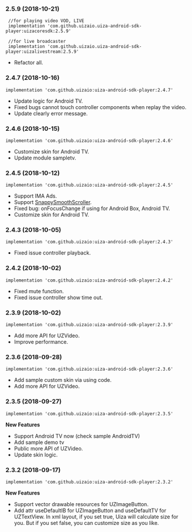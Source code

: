 ### 2.5.9 (2018-10-21)

     //for playing video VOD, LIVE  
     implementation 'com.github.uizaio.uiza-android-sdk-player:uizacoresdk:2.5.9'
     
     //for live broadcaster  
     implementation 'com.github.uizaio.uiza-android-sdk-player:uizalivestream:2.5.9'

- Refactor all.

### 2.4.7 (2018-10-16)

    implementation 'com.github.uizaio:uiza-android-sdk-player:2.4.7'
- Update logic for Android TV.
- Fixed bugs cannot touch controller components when replay the video.
- Update clearly error message.

### 2.4.6 (2018-10-15)

    implementation 'com.github.uizaio:uiza-android-sdk-player:2.4.6'
- Customize skin for Android TV.
- Update module sampletv.

### 2.4.5 (2018-10-12)

    implementation 'com.github.uizaio:uiza-android-sdk-player:2.4.5'
- Support IMA Ads.
- Support [SnappySmoothScroller](https://github.com/nshmura/SnappySmoothScroller
).
- Fixed bug: onFocusChange if using for Android Box, Android TV.
- Customize skin for Android TV.


### 2.4.3 (2018-10-05)

    implementation 'com.github.uizaio:uiza-android-sdk-player:2.4.3'
- Fixed issue controller playback.


### 2.4.2 (2018-10-02)

    implementation 'com.github.uizaio:uiza-android-sdk-player:2.4.2'
- Fixed mute function.
- Fixed issue controller show time out.

### 2.3.9 (2018-10-02)

    implementation 'com.github.uizaio:uiza-android-sdk-player:2.3.9'
- Add more API for UZVideo.
- Improve performance.


### 2.3.6 (2018-09-28)

    implementation 'com.github.uizaio:uiza-android-sdk-player:2.3.6'
- Add sample custom skin via using code.
- Add more API for UZVideo.

### 2.3.5 (2018-09-27)

    implementation 'com.github.uizaio:uiza-android-sdk-player:2.3.5'

**New Features**
- Support Android TV now (check sample AndroidTV)
- Add sample demo tv
- Public more API of UZVideo.
- Update skin logic.



### 2.3.2 (2018-09-17)

    implementation 'com.github.uizaio:uiza-android-sdk-player:2.3.2'

**New Features**
- Support vector drawable resources for UZImageButton.
- Add attr useDefaultIB for UZImageButton and useDefaultTV  for UZTextView. In xml layout, if you set true, Uiza will calculate size for you. But if you set false, you can customize size as you like.